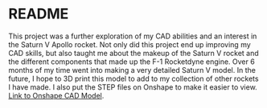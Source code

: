 # README
This project was a further exploration of my CAD abilities and an interest in the Saturn V Apollo rocket. Not only did this project end up improving my CAD skills, but also taught me about the makeup of the Saturn V rocket and the different components that made up the F-1 Rocketdyne engine. Over 6 months of my time went into making a very detailed Saturn V model. In the future, I hope to 3D print this model to add to my collection of other rockets I have made. I also put the STEP files on Onshape to make it easier to view. [Link to Onshape CAD Model](https://cad.onshape.com/documents/00403900ea33066ab9d56223/w/53e3ffb20ae115028022b91b/e/51f2fb22b6271fe7d208e4f2?renderMode=0&uiState=654179c367c786101a34d509).     
